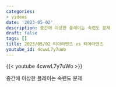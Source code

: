 ```yaml
---
categories:
- videos
date: '2023-05-02'
description: 중간에 이상한 플레이는 숙련도 문제
draft: false
tags: []
title: 2023/05/02 티아라멘츠 vs 티아라멘츠
youtube_id: 4cwwL7y7uWo
---
```



{{< youtube 4cwwL7y7uWo >}}

중간에 이상한 플레이는 숙련도 문제
